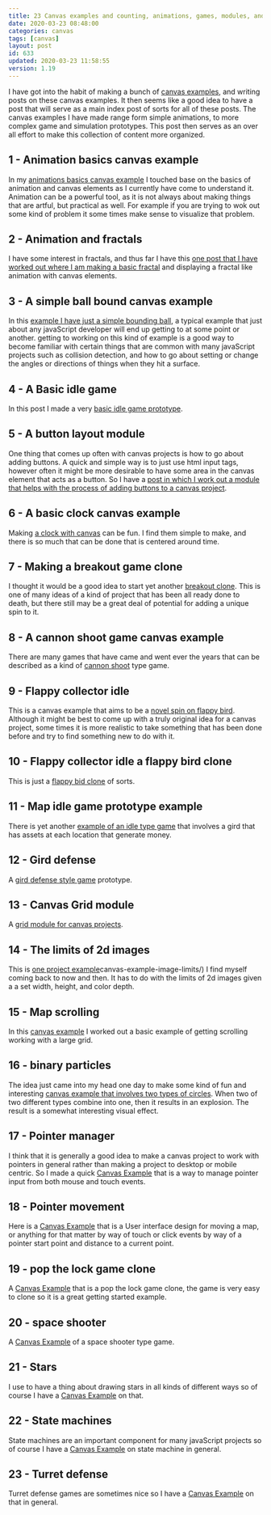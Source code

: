 ```yaml
---
title: 23 Canvas examples and counting, animations, games, modules, and more.
date: 2020-03-23 08:48:00
categories: canvas
tags: [canvas]
layout: post
id: 633
updated: 2020-03-23 11:58:55
version: 1.19
---
```


I have got into the habit of making a bunch of [canvas examples](https://developer.mozilla.org/en-US/docs/Web/API/Canvas_API/Tutorial), and writing posts on these canvas examples. It then seems like a good idea to have a post that will serve as a main index post of sorts for all of these posts. The canvas examples I have made range form simple animations, to more complex game and simulation prototypes. This post then serves as an over all effort to make this collection of content more organized.

<!-- more -->


## 1 - Animation basics canvas example

In my [animations basics canvas example](/2019/10/10/canvas-example-animation-basics/) I touched base on the basics of animation and canvas elements as I currently have come to understand it. Animation can be a powerful tool, as it is not always about making things that are artful, but practical as well. For example if you are trying to wok out some kind of problem it some times make sense to visualize that problem.

## 2 - Animation and fractals

I have some interest in fractals, and thus far I have this [one post that I have worked out where I am making a basic fractal](/2020/02/19/canvas-example-animation-fractal/) and displaying a fractal like animation with canvas elements.

## 3 - A simple ball bound canvas example

In this [example I have just a simple bounding ball](/2020/01/14/canvas-example-ball-bounce/), a typical example that just about any javaScript developer will end up getting to at some point or another. getting to working on this kind of example is a good way to become familiar with certain things that are common with many javaScript projects such as collision detection, and how to go about setting or change the angles or directions of things when they hit a surface.

## 4 - A Basic idle game

In this post I made a very [basic idle game prototype](/2020/02/01/canvas-example-basic-idle-game/). 

## 5 - A button layout module

One thing that comes up often with canvas projects is how to go about adding buttons. A quick and simple way is to just use html input tags, however often it might be more desirable to have some area in the canvas element that acts as a button. So I have a [post in which I work out a module that helps with the process of adding buttons to a canvas project](/2020/02/03/canvas-example-button-layout/).

## 6 - A basic clock canvas example

Making [a clock with canvas](/2019/12/13/canvas-example-clock-basic/) can be fun. I find them simple to make, and there is so much that can be done that is centered around time.

## 7 - Making a breakout game clone

I thought it would be a good idea to start yet another [breakout clone](/2020/02/13/canvas-example-game-breakout/). This is one of many ideas of a kind of project that has been all ready done to death, but there still may be a great deal of potential for adding a unique spin to it.

## 8 - A cannon shoot game canvas example

There are many games that have came and went ever the years that can be described as a kind of [cannon shoot](/2020/02/17/canvas-example-game-cannon-shoot/) type game.

## 9 - Flappy collector idle

This is a canvas example that aims to be a [novel spin on flappy bird](/2020/01/21/canvas-example-flappy-collector-idle/). Although it might be best to come up with a truly original idea for a canvas project, some times it is more realistic to take something that has been done before and try to find something new to do with it.

## 10 - Flappy collector idle a flappy bird clone

This is just a [flappy bid clone](/2020/01/16/canvas-example-flappy-collector/) of sorts.

## 11 - Map idle game prototype example

There is yet another [example of an idle type game](/2020/01/13/canvas-example-game-map-idle/) that involves a gird that has assets at each location that generate money.

## 12 - Gird defense

A [gird defense style game](/2019/11/27/canvas-example-grid-defence/) prototype. 

## 13 - Canvas Grid module

A [grid module for canvas projects](/2019/11/07/canvas-example-grid/).

## 14 - The limits of 2d images

This is [one project example](/2019/12/11/)canvas-example-image-limits/) I find myself coming back to now and then. It has to do with the limits of 2d images given a a set width, height, and color depth.

## 15 - Map scrolling

In this [canvas example](/2020/01/08/canvas-example-map-scrolling/) I worked out a basic example of getting scrolling working with a large grid.

## 16 - binary particles

The idea just came into my head one day to make some kind of fun and interesting [canvas example that involves two types of circles](/2020/03/18/canvas-example-particles-binary/). When two of two different types combine into one, then it results in an explosion. The result is a somewhat interesting visual effect.

## 17 - Pointer manager

I think that it is generally a good idea to make a canvas project to work with pointers in general rather than making a project to desktop or mobile centric. So I made a quick [Canvas Example](/2020/01/29/canvas-example-pointer-manager-mouse-and-touch/) that is a way to manage pointer input from both mouse and touch events. 

## 18 - Pointer movement

Here is a [Canvas Example](/2020/01/26/canvas-example-pointer-movement/) that is a User interface design for moving a map, or anything for that matter by way of touch or click events by way of a pointer start point and distance to a current point.

## 19 - pop the lock game clone

A [Canvas Example](/2019/11/26/canvas-example-pop-the-lock/) that is a pop the lock game clone, the game is very easy to clone so it is a great getting started example.

## 20 - space shooter

A [Canvas Example](/2019/08/21/canvas-example-space-shooter/) of a space shooter type game.

## 21 - Stars

I use to have a thing about drawing stars in all kinds of different ways so of course I have a [Canvas Example](/2020/02/12/canvas-example-star/) on that.

## 22 - State machines

State machines are an important component for many javaScript projects so of course I have a [Canvas Example](/2020/01/28/canvas-example-state-machine/) on state machine in general.

## 23 - Turret defense

Turret defense games are sometimes nice so I have a [Canvas Example](/2020/01/10/canvas-example-turret-defense) on that in general.
